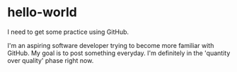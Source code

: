 # hello-world
I need to get some practice using GitHub.

I'm an aspiring software developer trying to become more familiar with GitHub.
My goal is to post something everyday. I'm definitely in the 'quantity over quality'
phase right now.
